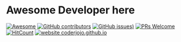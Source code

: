 ﻿# Awesome Developer here

[![Awesome](https://awesome.re/badge.svg)](https://awesome.re) [![GitHub contributors](https://img.shields.io/github/contributors/coderjojo/creative-profile-readme)](https://github.com/soorajsingh/graphs/contributors) [![GitHub issues](https://img.shields.io/github/issues/coderjojo/creative-profile-readme))](https://github.com/soorajsingh/issues) [![PRs Welcome](https://img.shields.io/badge/PRs-welcome-brightgreen.svg?style=flat-square)](https://github.com/soorajsingh/pulls) [![HitCount](https://views.whatilearened.today/views/github/coderjojo/creative-profile-readme.svg)](https://github.com/soorajsingh) [![website coderjojo.github.io](https://img.shields.io/website-up-down-green-red/http/soorajsingh.github.io/creative-profile-readme.svg)](https://soorajsingh.github.io/)
